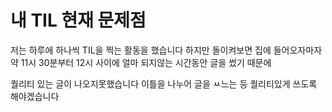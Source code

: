 # 내 TIL 현재 문제점
저는 하루에 하나씩 TIL을 찍는 활동을 했습니다
하지만 돌이켜보면
집에 들어오자마자 약 11시 30분부터 12시 사이에
얼마 되지않는 시간동안 글을 썼기 때문에

퀄리티 있는 글이 나오지못했습니다
이틀을 나누어 글을 ㅆ느는 등
퀄리티있게 쓰도록 해야겠습니다
